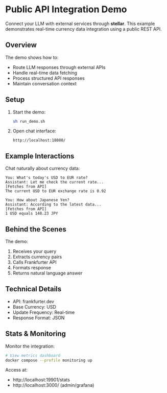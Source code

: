 # Public API Integration Demo

Connect your LLM with external services through **stellar**. This example demonstrates real-time currency data integration using a public REST API.

## Overview

The demo shows how to:
- Route LLM responses through external APIs
- Handle real-time data fetching
- Process structured API responses
- Maintain conversation context

## Setup

1. Start the demo:
   ```sh
   sh run_demo.sh
   ```

2. Open chat interface:
   ```
   http://localhost:18080/
   ```

## Example Interactions

Chat naturally about currency data:

```
You: What's today's USD to EUR rate?
Assistant: Let me check the current rate...
[Fetches from API]
The current USD to EUR exchange rate is 0.92

You: How about Japanese Yen?
Assistant: According to the latest data...
[Fetches from API]
1 USD equals 148.23 JPY
```

## Behind the Scenes

The demo:
1. Receives your query
2. Extracts currency pairs
3. Calls Frankfurter API
4. Formats response
5. Returns natural language answer

## Technical Details

- API: frankfurter.dev
- Base Currency: USD
- Update Frequency: Real-time
- Response Format: JSON

## Stats & Monitoring

Monitor the integration:
```sh
# View metrics dashboard
docker compose --profile monitoring up
```

Access at:
- http://localhost:19901/stats
- http://localhost:3000/ (admin/grafana)
